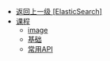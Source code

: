 - [返回上一级 [ElasticSearch]](/组件学习/ElasticSearch/)
- [课程](/组件学习/ElasticSearch/课程/)
  - [image](/组件学习/ElasticSearch/课程/image/)
  - [基础](/组件学习/ElasticSearch/课程/基础.md)
  - [常用API](/组件学习/ElasticSearch/课程/常用API.md)
